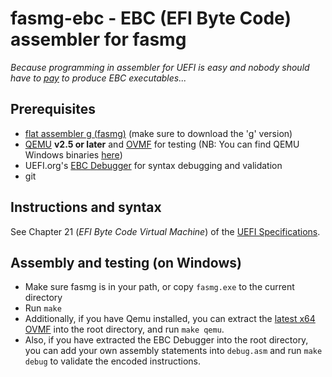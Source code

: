 fasmg-ebc - EBC (EFI Byte Code) assembler for fasmg
===================================================

_Because programming in assembler for UEFI is easy and nobody should have to
[pay](https://software.intel.com/en-us/articles/intel-c-compiler-for-efi-byte-code-purchase)
to produce EBC executables..._

## Prerequisites

* [flat assembler g (fasmg)](http://flatassembler.net/download.php) (make sure
  to download the 'g' version)
* [QEMU](http://www.qemu.org) __v2.5 or later__ and [OVMF](http://www.tianocore.org/ovmf/) for testing
  (NB: You can find QEMU Windows binaries [here](https://qemu.weilnetz.de/w64/))
* UEFI.org's [EBC Debugger](http://www.uefi.org/node/550) for syntax debugging and validation
* git

## Instructions and syntax

See Chapter 21 (_EFI Byte Code Virtual Machine_) of the [UEFI Specifications](http://www.uefi.org/sites/default/files/resources/UEFI%20Spec%202_6.pdf#page=1001).

## Assembly and testing (on Windows)

* Make sure fasmg is in your path, or copy `fasmg.exe` to the current directory
* Run `make`
* Additionally, if you have Qemu installed, you can extract the [latest x64 OVMF](http://www.tianocore.org/ovmf/)
  into the root directory, and run `make qemu`.
* Also, if you have extracted the EBC Debugger into the root directory, you can add your own assembly
  statements into `debug.asm` and run `make debug` to validate the encoded instructions.
